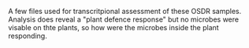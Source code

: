 A few files used for transcritpional assessment of these OSDR samples. 
Analysis does reveal a "plant defence response" but no microbes were visable on thte plants, so how were the microbes inside the plant responding. 
